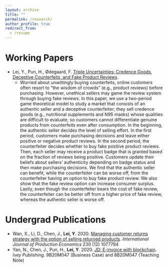 ```yaml
---
layout: archive
title: ""
permalink: /research/
author_profile: true
redirect_from:
  - /resume
---
```



Working Papers
======
* Lei, Y., Pun, H., Ødegaard, F. [Triple Uncertainties: Credence Goods, Deceptive Counterfeits, and Fake Product Reviews](https://papers.ssrn.com/sol3/papers.cfm?abstract_id=3915087). 
  * Worried about unwittingly buying counterfeits, online customers often resort to “the wisdom of crowds” (e.g., product reviews) before purchasing. However, unethical sellers may game the review system through buying fake reviews. In this paper, we use a two-period game theoretical model to study a market that consists of an authentic seller and a deceptive counterfeiter; they sell credence goods (e.g., nutritional supplements and N95 masks) whose qualities are difficult to evaluate, so customers cannot differentiate genuine products from counterfeits even after consumption. In the beginning, the authentic seller decides the level of selling effort. In the first period, customers make purchasing decisions and leave either positive or negative product reviews. In the second period, the counterfeiter decides whether to buy fake positive product reviews. Then, each seller may receive a product badge that is granted based on the fraction of reviews being positive. Customers update their beliefs about sellers’ authenticity depending on badge status and then make purchasing decisions. We find that the authentic seller can benefit, while the counterfeiter can be worse off, from the counterfeiter having an option to buy fake product review. We also show that the fake review option can increase consumer surplus. Lastly, even though the counterfeiter bears the cost of fake review, the counterfeiter can be better off from a higher price of fake review, whereas the authentic seller is worse off.
  

Undergrad Publications
======
* Wan, X., Li, D., Chen, J., **Lei, Y**. 2020. [Managing customer returns strategy with the option of selling returned products](https://www.sciencedirect.com/science/article/pii/S0925527320301717). *International Journal of Production Economics* 230 (12) 1077794
* Yan, N., Chen, J., Pun, H., **Lei, Y**. 2020. [JD: E-invoice with blockchain](https://www.iveypublishing.ca/s/product/jd-einvoice-with-blockchain/01t5c00000CwqpbAAB). *Ivey Publishing*. 9B20M047 (Business Case) and 8B20M047 (Teaching Note)

  
